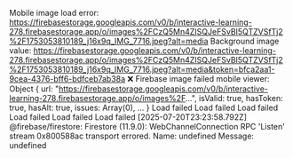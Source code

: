 Mobile image load error: https://firebasestorage.googleapis.com/v0/b/interactive-learning-278.firebasestorage.app/o/images%2FCzQ5Mn4ZISQJeFSvBI5QTZVSfTj2%2F1753053810189_j16x9q_IMG_7716.jpeg?alt=media
Background image value: https://firebasestorage.googleapis.com/v0/b/interactive-learning-278.firebasestorage.app/o/images%2FCzQ5Mn4ZISQJeFSvBI5QTZVSfTj2%2F1753053810189_j16x9q_IMG_7716.jpeg?alt=media&token=bfca2aa1-9cea-4376-bff6-bdfceb7ab38a
❌ Firebase image failed mobile viewer: Object { url: "https://firebasestorage.googleapis.com/v0/b/interactive-learning-278.firebasestorage.app/o/images%2F...", isValid: true, hasToken: true, hasAlt: true, issues: Array(0), … }
Load failed
Load failed
Load failed
Load failed
Load failed
Load failed
[2025-07-20T23:23:58.792Z]  @firebase/firestore: Firestore (11.9.0): WebChannelConnection RPC 'Listen' stream 0x800588ac transport errored. Name: undefined Message: undefined
